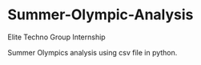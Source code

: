 # Summer-Olympic-Analysis
Elite Techno Group Internship

Summer Olympics analysis using csv file in python.
